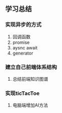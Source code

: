 
## 学习总结

### 实现异步的方式

1. 回调函数
2. promise
3. aysnc await
4. generator

### 建立自己前端体系结构

1. 总结前端知识图谱

### 实现ticTacToe

1. 电脑端增加AI方法
